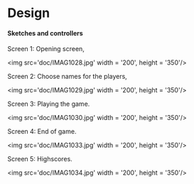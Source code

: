# Design

#### Sketches and controllers

Screen 1: Opening screen,

<img src='doc/IMAG1028.jpg' width = '200', height = '350'/>

Screen 2: Choose names for the players,

<img src='doc/IMAG1029.jpg' width = '200', height = '350'/>

Screen 3: Playing the game. 

<img src='doc/IMAG1030.jpg' width = '200', height = '350'/>

Screen 4: End of game. 

<img src='doc/IMAG1033.jpg' width = '200', height = '350'/>

Screen 5: Highscores. 

<img src='doc/IMAG1034.jpg' width = '200', height = '350'/>

